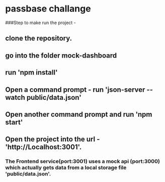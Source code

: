 # passbase challange

###Step to make run the project - 
## clone the repository.
## go into the folder mock-dashboard
## run 'npm install'
## Open a command prompt - run 'json-server --watch public/data.json'
## Open another command prompt and run 'npm start'
## Open the project into the url - 'http://Localhost:3001'.

### The Frontend service(port:3001) uses a mock api (port:3000) which actually gets data from a local storage file 'public/data.json'.
